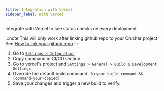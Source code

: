 ```yaml
---
title: Integration with Vercel
sidebar_label: With Vercel
---
```

Integrate with Vercel to see status checks on every deployment.

:::note
   This will only work after linking github repo to your Crusher project.<br/>
   See [How to link your github repo]("/setting-up/github#link-your-github-repo")
:::


1. Go to [`Settings > Integration`](https://app.crusher.dev/settings/project/integrations)
2. Copy command in CI/CD section.
3. Go to vercel's project and `Settings > General > Build & Development Settings`
4. Override the default build command. To
   `your build command && [command-your-copied]`
5. Save your changes and trigger a new build to verify.
